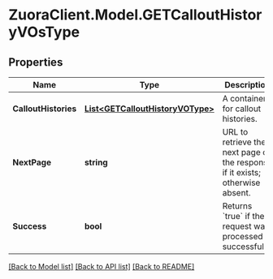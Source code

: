 # ZuoraClient.Model.GETCalloutHistoryVOsType

## Properties

Name | Type | Description | Notes
------------ | ------------- | ------------- | -------------
**CalloutHistories** | [**List&lt;GETCalloutHistoryVOType&gt;**](GETCalloutHistoryVOType.md) | A container for callout histories.  | [optional] 
**NextPage** | **string** | URL to retrieve the next page of the response if it exists; otherwise absent.  | [optional] 
**Success** | **bool** | Returns &#x60;true&#x60; if the request was processed successfully.  | [optional] 

[[Back to Model list]](../README.md#documentation-for-models) [[Back to API list]](../README.md#documentation-for-api-endpoints) [[Back to README]](../README.md)

